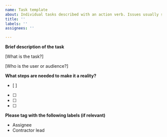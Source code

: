 ```yaml
---
name: Task template
about: Individual tasks described with an action verb. Issues usually span 1 - 2 weeks.
title: ''
labels: ''
assignees: ''

---
```

**Brief description of the task** 

[What is the task?]

[Who is the user or audience?]

**What steps are needed to make it a reality?**
- [ ] 
- [ ] 
- [ ] 
- [ ] 

**Please tag with the following labels (if relevant)**

- Assignee
- Contractor lead
